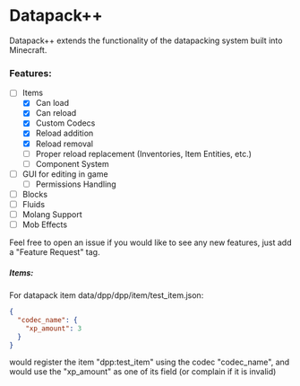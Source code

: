 # Datapack++

Datapack++ extends the functionality of the datapacking system built into Minecraft.

### Features:
- [ ] Items
  - [x] Can load
  - [x] Can reload
  - [x] Custom Codecs
  - [x] Reload addition
  - [x] Reload removal
  - [ ] Proper reload replacement (Inventories, Item Entities, etc.)
  - [ ] Component System
- [ ] GUI for editing in game
  - [ ] Permissions Handling
- [ ] Blocks
- [ ] Fluids
- [ ] Molang Support
- [ ] Mob Effects

Feel free to open an issue if you would like to see any new features, just add a "Feature Request" tag.

##### Items:

For datapack item data/dpp/dpp/item/test_item.json: 
```json
{
  "codec_name": {
    "xp_amount": 3
  }
}
```
would register the item "dpp:test_item" using the codec "codec_name", and would use the "xp_amount" as one of its field (or complain if it is invalid)